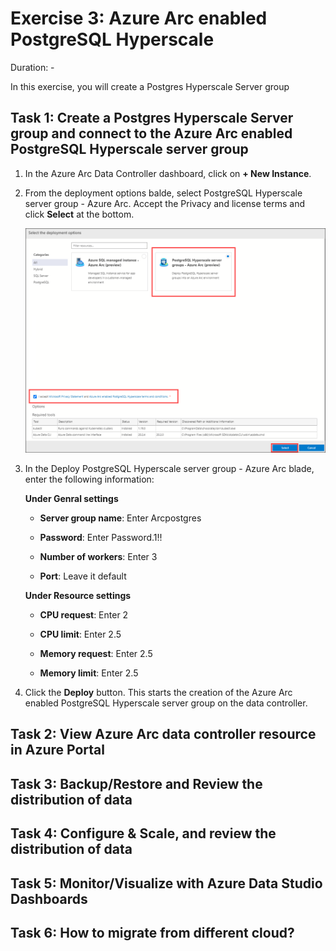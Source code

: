 # Exercise 3: Azure Arc enabled PostgreSQL Hyperscale

Duration: -

In this exercise, you will create a Postgres Hyperscale Server group

## Task 1: Create a Postgres Hyperscale Server group and connect to the Azure Arc enabled PostgreSQL Hyperscale server group

1. In the Azure Arc Data Controller dashboard, click on **+ New Instance**.

1. From the deployment options balde, select PostgreSQL Hyperscale server group - Azure Arc. Accept the Privacy and license terms and click **Select** at the bottom.

     ![](images/postgresql.png "Confirm")

1. In the Deploy PostgreSQL Hyperscale server group - Azure Arc blade, enter the following information:

   **Under Genral settings**
   
   - **Server group name**: Enter Arcpostgres 
   
   - **Password**: Enter Password.1!!
   
   - **Number of workers**: Enter 3
   
   - **Port**: Leave it default
   
   **Under Resource settings**
  
   - **CPU request**: Enter 2
   
   - **CPU limit**: Enter 2.5
   
   - **Memory request**: Enter 2.5
   
   - **Memory limit**: Enter 2.5
   
1. Click the **Deploy** button. This starts the creation of the Azure Arc enabled PostgreSQL Hyperscale server group on the data controller.

## Task 2: View Azure Arc data controller resource in Azure Portal

## Task 3: Backup/Restore and Review the distribution of data 

## Task 4: Configure & Scale, and review the distribution of data

## Task 5: Monitor/Visualize with Azure Data Studio Dashboards

## Task 6: How to migrate from different cloud?
